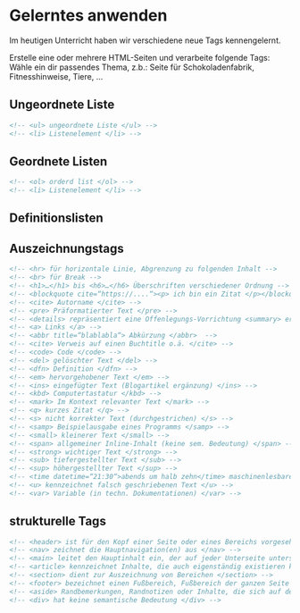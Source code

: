 # Gelerntes anwenden

Im heutigen Unterricht haben wir verschiedene neue Tags kennengelernt.

Erstelle eine oder mehrere HTML-Seiten und verarbeite folgende Tags:
Wähle ein dir passendes Thema, z.b.: Seite für Schokoladenfabrik, Fitnesshinweise, Tiere, ...

## Ungeordnete Liste
```html
<!-- <ul> ungeordnete Liste </ul> -->
<!-- <li> Listenelement </li> -->
```

## Geordnete Listen
```html
<!-- <ol> orderd list </ol> -->
<!-- <li> Listenelement </li> -->
```

## Definitionslisten
<!-- ```html
<dl> als umfassendes Element </dl>
<dt> umfasst den Begriff der erläutert wird </dt>
<dd> kennzeichnet die eigentliche Definition </dd>
``` -->

## Auszeichnungstags
```html
<!-- <hr> für horizontale Linie, Abgrenzung zu folgenden Inhalt -->
<!-- <br> für Break -->
<!-- <h1>…</h1> bis <h6>…</h6> Überschriften verschiedener Ordnung -->
<!-- <blockquote cite=“https://....“><p> ich bin ein Zitat </p></blockquote> -->
<!-- <cite> Autorname </cite> -->
<!-- <pre> Präformatierter Text </pre> -->
<!-- <details> repräsentiert eine Offenlegungs-Vorrichtung <summary> ermöglicht es, dem details-Element eine Überschrift zu geben </summary> </details> -->
<!-- <a> Links </a> -->
<!-- <abbr title=“blablabla“> Abkürzung </abbr>  -->
<!-- <cite> Verweis auf einen Buchtitle o.ä. </cite> -->
<!-- <code> Code </code> -->
<!-- <del> gelöschter Text </del> -->
<!-- <dfn> Definition </dfn> -->
<!-- <em> hervorgehobener Text </em> -->
<!-- <ins> eingefügter Text (Blogartikel ergänzung) </ins> -->
<!-- <kbd> Computertastatur </kbd> -->
<!-- <mark> Im Kontext relevanter Text </mark> -->
<!-- <q> kurzes Zitat </q> -->
<!-- <s> nicht korrekter Text (durchgestrichen) </s> -->
<!-- <samp> Beispielausgabe eines Programms </samp> -->
<!-- <small> kleinerer Text </small> -->
<!-- <span> allgemeiner Inline-Inhalt (keine sem. Bedeutung) </span> -->
<!-- <strong> wichtiger Text </strong> -->
<!-- <sub> tiefergestellter Text </sub> -->
<!-- <sup> höhergestellter Text </sup> -->
<!-- <time datetime=“21:30“>abends um halb zehn</time> maschinenlesbarer Zeit-/Datumsangabe -->
<!-- <u> kennzeichnet falsch geschriebenen Text </u> -->
<!-- <var> Variable (in techn. Dokumentationen) </var> -->
```

## strukturelle Tags
```html
<!-- <header> ist für den Kopf einer Seite oder eines Bereichs vorgesehen </header> -->
<!-- <nav> zeichnet die Hauptnavigation(en) aus </nav> -->
<!-- <main> leitet den Hauptinhalt ein, der auf jeder Unterseite unterschiedlich gefüllt sein kann </main> -->
<!-- <article> kennzeichnet Inhalte, die auch eigenständig existieren können </article> -->
<!-- <section> dient zur Auszeichnung von Bereichen </section> -->
<!-- <footer> bezeichnet einen Fußbereich, Fußbereich der ganzen Seite oder eines Artikels oder ähnlichem</footer> -->
<!-- <aside> Randbemerkungen, Randnotizen oder Inhalte, die sich auf den Hauptinhalt beziehen aber auch nur am Rande dazugehören </aside> -->
<!-- <div> hat keine semantische Bedeutung </div> -->
```

